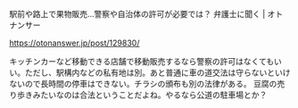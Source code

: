 駅前や路上で果物販売…警察や自治体の許可が必要では？ 弁護士に聞く | オトナンサー

https://otonanswer.jp/post/129830/

キッチンカーなど移動できる店舗で移動販売するなら警察の許可はなくてもいい。ただし、駅構内などの私有地は別。あと普通に車の道交法は守らないといけないので長時間の停車はできない。チラシの頒布も別の法律がある。
豆腐の売り歩きみたいなのは合法ということだよね。やるなら公道の駐車場とか？
